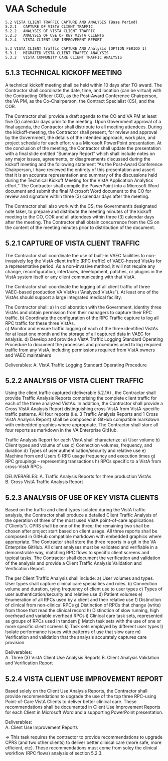# VAA Schedule

```text
5.2	VISTA CLIENT TRAFFIC CAPTURE AND ANALYSIS (Base Period)
5.2.1	CAPTURE OF VISTA CLIENT TRAFFIC	
5.2.2	ANALYSIS OF VISTA CLIENT TRAFFIC
5.2.3	ANALYSIS OF USE OF KEY VISTA CLIENTS
5.2.4	VISTA CLIENT USE IMPROVEMENT REPORT

5.3	VISTA CLIENT traffic CAPTURE AND Analysis [OPTION PERIOD 1]
5.3.1	MIGRATED VISTA CLIENT TRAFFIC ANALYSIS
5.3.2	VISTA COMMUNITY CARE CLIENT TRAFFIC ANALYSIS
```



## 5.1.3	TECHNICAL KICKOFF MEETING
A technical kickoff meeting shall be held within 10 days after TO award.  The Contractor shall coordinate the date, time, and location (can be virtual) with the Contracting Officer (CO), as the Post-Award Conference Chairperson, the VA PM, as the Co-Chairperson, the Contract Specialist (CS), and the COR.  

The Contractor shall provide a draft agenda to the CO and VA PM at least five (5) calendar days prior to the meeting.  Upon Government approval of a final agenda, the Contractor shall distribute to all meeting attendees.  During the kickoff-meeting, the Contractor shall present, for review and approval by the Government, the details of the intended approach, work plan, and project schedule for each effort via a Microsoft PowerPoint presentation.  At the conclusion of the meeting, the Contractor shall update the presentation with a final slide entitled “Summary Report” which shall include notes on any major issues, agreements, or disagreements discussed during the kickoff meeting and the following statement “As the Post-Award Conference Chairperson, I have reviewed the entirety of this presentation and assert that it is an accurate representation and summary of the discussions held during the Technical Kickoff Meeting for the VistA Application Analytics effort.”  The Contractor shall compile the PowerPoint into a Microsoft Word document and submit the final Microsoft Word document to the CO for review and signature within three (3) calendar days after the meeting.  

The Contractor shall also work with the CS, the Government’s designated note taker, to prepare and distribute the meeting minutes of the kickoff meeting to the CO, COR and all attendees within three (3) calendar days after the meeting.  The Contractor shall obtain concurrence from the CS on the content of the meeting minutes prior to distribution of the document.



## 5.2.1	CAPTURE OF VISTA CLIENT TRAFFIC

The Contractor shall coordinate the use of built-in VAEC facilities to non-invasively log the VistA client traffic (RPC traffic) of VAEC-hosted VistAs for a representative period. As a non-invasive method, it will not require any change, reconfiguration, interfaces, development, patches, or plugins in the VistA system itself or any client communicating with that VistA. 

The Contractor shall coordinate the logging of all client traffic of three VAEC-based production VA VistAs (“Analyzed VistAs”). At least one of the VistAs should support a large integrated medical facility.
  
The Contractor shall:
a)	In collaboration with the Government, identity three VistAs and obtain permission from their managers to capture their RPC traffic. 
b)	Coordinate the configuration of the RPC Traffic capture to log all RPC traffic for these three VistAs.  
c)	Monitor and ensure traffic logging of each of the three identified VistAs for at least one month and the storage of all captured data in VAEC for analysis.
d)	Develop and provide a VistA Traffic Logging Standard Operating Procedure to document the processes and procedures used to log required traffic from any VistA, including permissions required from VistA owners and VAEC maintainers

Deliverables:
A.	    VistA Traffic Logging Standard Operating  Procedure 





## 5.2.2	ANALYSIS OF VISTA CLIENT TRAFFIC

Using the client traffic captured (deliverable 5.2.1A) , the Contractor shall provide Traffic Analysis Reports comprising the complete client traffic for each of the three analyzed VistAs. In addition, the Contractor shall provide a Cross VistA Analysis Report distinguishing cross-VistA from VistA-specific traffic patterns. All four reports (i.e. 3 Traffic Analysis Reports and 1 Cross VistA Analysis Report) shall be composed in GitHub compatible markdown with embedded graphics where appropriate. The Contractor shall store all four reports as markdown in the VA Enterprise GitHub. 

Traffic Analysis Report for each VistA shall characterize:
a)	User volume 
b)	Client types and volume of use
c)	Connection volumes, frequency, and duration
d)	Types of user authentication/security and relative use
e)	Machine from end Users 
f)	RPC usage frequency and execution times
g)	RPC groupings – representing transactions
h)	RPCs specific to a VistA from cross-VistA RPCs

DELIVERABLES:
A.	Traffic Analysis Reports for three production VistAs   
B.	Cross VistA Traffic Analysis Report




## 5.2.3	ANALYSIS OF USE OF KEY VISTA CLIENTS

Based on the traffic and client types isolated during the VistA traffic analysis, the Contractor shall produce a detailed Client Traffic Analysis of the operation of three of the most used VistA point-of-care applications ("Clients"). CPRS shall be one of the three; the remaining two shall be chosen after project start based on client usage. All three reports shall be composed in GitHub compatible markdown with embedded graphics where appropriate.  The Contractor shall store the three reports in a git in the VA Enterprise GitHub.   All client analyses must be validated and verifiable in a demonstrable way, matching RPC flows to specific client screens and typical tasks. The Contractor shall document the verification and validation of the analysis and provide a Client Traffic Analysis Validation and Verification Report. 

The per Client Traffic Analysis shall include:
a)	User volumes and types. User types shall capture clinical care specialties and roles.
b)	Connection volume and duration, tying frequency of client use to user types
c)	Types of user authentication/security and relative use
d)	Patient volumes
e)	Enumeration of all RPCs used by a client and their relative use
f)	Distinction of clinical from non-clinical RPCs
g)	Distinction of RPCs that change (write) from those that read the clinical record 
h)	Distinction of slow running, high overhead and variable overhead RPCs
i)	Clinical care task sets, represented as groups of RPCs used in tandem
j)	Match task sets with the use of one or more specific client screens
k)	Task sets employed by different user types
l)	Isolate performance issues with patterns of use that slow care
m)	Verification and validation that the analysis accurately captures care provision  

Deliverables:  
A.	Three (3)  VistA Client Use Analysis Reports
B.	Client Analysis Validation and Verification Report




## 5.2.4	VISTA CLIENT USE IMPROVEMENT REPORT

Based solely   on the Client Use Analysis Reports, the Contractor shall provide recommendations to upgrade the use of the top three RPC-using Point-of-Care VistA Clients to deliver better clinical care. These recommendations shall be documented in Client Use Improvement Reports for each Client in Microsoft Word and a supporting PowerPoint presentation. 

Deliverables:  
A.	Client Use Improvement Reports



=> This task requires the contractor to provide recommendations to upgrade CPRS (and two other clients) to deliver better clinical care (more safe, more efficient, etc). These recommendations must come from soley the clinical workflow (RPC flows) analysis of section 5.2.3.
